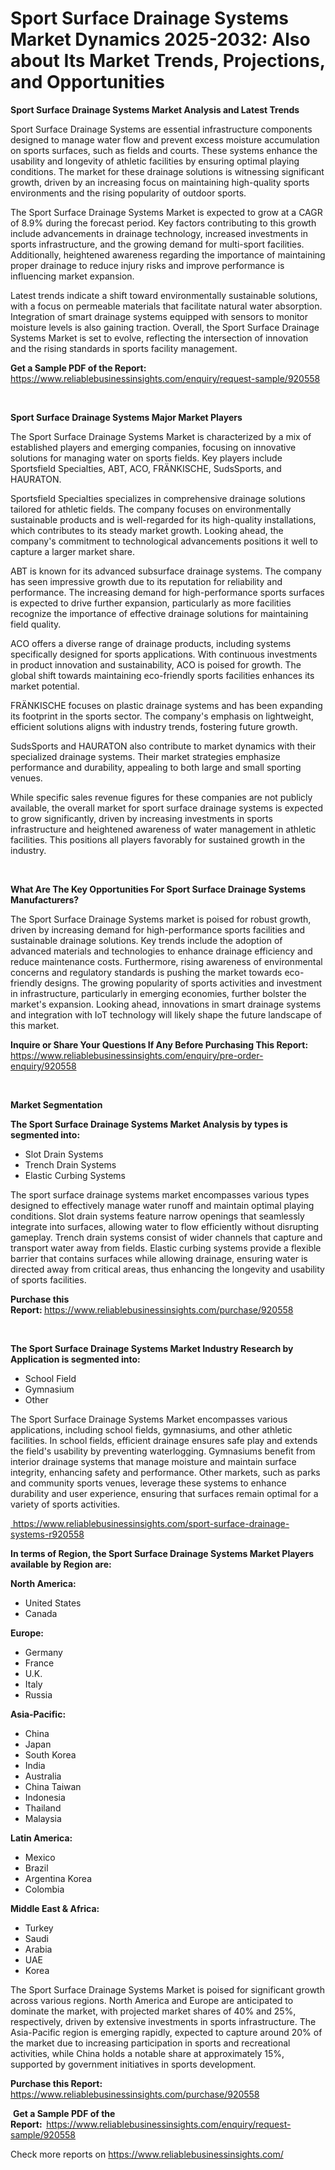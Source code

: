 <p><h1>Sport Surface Drainage Systems Market Dynamics 2025-2032: Also about Its Market Trends, Projections, and Opportunities</h1></p><p><strong>Sport Surface Drainage Systems Market Analysis and Latest Trends</strong></p>
<p><p>Sport Surface Drainage Systems are essential infrastructure components designed to manage water flow and prevent excess moisture accumulation on sports surfaces, such as fields and courts. These systems enhance the usability and longevity of athletic facilities by ensuring optimal playing conditions. The market for these drainage solutions is witnessing significant growth, driven by an increasing focus on maintaining high-quality sports environments and the rising popularity of outdoor sports.</p><p>The Sport Surface Drainage Systems Market is expected to grow at a CAGR of 8.9% during the forecast period. Key factors contributing to this growth include advancements in drainage technology, increased investments in sports infrastructure, and the growing demand for multi-sport facilities. Additionally, heightened awareness regarding the importance of maintaining proper drainage to reduce injury risks and improve performance is influencing market expansion. </p><p>Latest trends indicate a shift toward environmentally sustainable solutions, with a focus on permeable materials that facilitate natural water absorption. Integration of smart drainage systems equipped with sensors to monitor moisture levels is also gaining traction. Overall, the Sport Surface Drainage Systems Market is set to evolve, reflecting the intersection of innovation and the rising standards in sports facility management.</p></p>
<p><strong>Get a Sample PDF of the Report:&nbsp;</strong> <a href="https://www.reliablebusinessinsights.com/enquiry/request-sample/920558?utm_campaign=2983&utm_medium=2&utm_source=Github&utm_content=ia&utm_term=07032025&utm_id=sport-surface-drainage-systems">https://www.reliablebusinessinsights.com/enquiry/request-sample/920558</a></p>
<p>&nbsp;</p>
<p><strong>Sport Surface Drainage Systems Major Market Players</strong></p>
<p><p>The Sport Surface Drainage Systems Market is characterized by a mix of established players and emerging companies, focusing on innovative solutions for managing water on sports fields. Key players include Sportsfield Specialties, ABT, ACO, FRÄNKISCHE, SudsSports, and HAURATON.</p><p>Sportsfield Specialties specializes in comprehensive drainage solutions tailored for athletic fields. The company focuses on environmentally sustainable products and is well-regarded for its high-quality installations, which contributes to its steady market growth. Looking ahead, the company's commitment to technological advancements positions it well to capture a larger market share.</p><p>ABT is known for its advanced subsurface drainage systems. The company has seen impressive growth due to its reputation for reliability and performance. The increasing demand for high-performance sports surfaces is expected to drive further expansion, particularly as more facilities recognize the importance of effective drainage solutions for maintaining field quality.</p><p>ACO offers a diverse range of drainage products, including systems specifically designed for sports applications. With continuous investments in product innovation and sustainability, ACO is poised for growth. The global shift towards maintaining eco-friendly sports facilities enhances its market potential.</p><p>FRÄNKISCHE focuses on plastic drainage systems and has been expanding its footprint in the sports sector. The company's emphasis on lightweight, efficient solutions aligns with industry trends, fostering future growth.</p><p>SudsSports and HAURATON also contribute to market dynamics with their specialized drainage systems. Their market strategies emphasize performance and durability, appealing to both large and small sporting venues.</p><p>While specific sales revenue figures for these companies are not publicly available, the overall market for sport surface drainage systems is expected to grow significantly, driven by increasing investments in sports infrastructure and heightened awareness of water management in athletic facilities. This positions all players favorably for sustained growth in the industry.</p></p>
<p>&nbsp;</p>
<p><strong>What Are The Key Opportunities For Sport Surface Drainage Systems Manufacturers?</strong></p>
<p><p>The Sport Surface Drainage Systems market is poised for robust growth, driven by increasing demand for high-performance sports facilities and sustainable drainage solutions. Key trends include the adoption of advanced materials and technologies to enhance drainage efficiency and reduce maintenance costs. Furthermore, rising awareness of environmental concerns and regulatory standards is pushing the market towards eco-friendly designs. The growing popularity of sports activities and investment in infrastructure, particularly in emerging economies, further bolster the market's expansion. Looking ahead, innovations in smart drainage systems and integration with IoT technology will likely shape the future landscape of this market.</p></p>
<p><strong>Inquire or Share Your Questions If Any Before Purchasing This Report:</strong> <a href="https://www.reliablebusinessinsights.com/enquiry/pre-order-enquiry/920558?utm_campaign=2983&utm_medium=2&utm_source=Github&utm_content=ia&utm_term=07032025&utm_id=sport-surface-drainage-systems">https://www.reliablebusinessinsights.com/enquiry/pre-order-enquiry/920558</a></p>
<p>&nbsp;</p>
<p><strong>Market Segmentation</strong></p>
<p><strong>The Sport Surface Drainage Systems Market Analysis by types is segmented into:</strong></p>
<p><ul><li>Slot Drain Systems</li><li>Trench Drain Systems</li><li>Elastic Curbing Systems</li></ul></p>
<p><p>The sport surface drainage systems market encompasses various types designed to effectively manage water runoff and maintain optimal playing conditions. Slot drain systems feature narrow openings that seamlessly integrate into surfaces, allowing water to flow efficiently without disrupting gameplay. Trench drain systems consist of wider channels that capture and transport water away from fields. Elastic curbing systems provide a flexible barrier that contains surfaces while allowing drainage, ensuring water is directed away from critical areas, thus enhancing the longevity and usability of sports facilities.</p></p>
<p><strong>Purchase this Report:&nbsp;</strong><a href="https://www.reliablebusinessinsights.com/purchase/920558?utm_campaign=2983&utm_medium=2&utm_source=Github&utm_content=ia&utm_term=07032025&utm_id=sport-surface-drainage-systems">https://www.reliablebusinessinsights.com/purchase/920558</a></p>
<p>&nbsp;</p>
<p><strong>The Sport Surface Drainage Systems Market Industry Research by Application is segmented into:</strong></p>
<p><ul><li>School Field</li><li>Gymnasium</li><li>Other</li></ul></p>
<p><p>The Sport Surface Drainage Systems Market encompasses various applications, including school fields, gymnasiums, and other athletic facilities. In school fields, efficient drainage ensures safe play and extends the field's usability by preventing waterlogging. Gymnasiums benefit from interior drainage systems that manage moisture and maintain surface integrity, enhancing safety and performance. Other markets, such as parks and community sports venues, leverage these systems to enhance durability and user experience, ensuring that surfaces remain optimal for a variety of sports activities.</p></p>
<p><a href="https://www.reliablebusinessinsights.com/sport-surface-drainage-systems-r920558?utm_campaign=2983&utm_medium=2&utm_source=Github&utm_content=ia&utm_term=07032025&utm_id=sport-surface-drainage-systems">&nbsp;https://www.reliablebusinessinsights.com/sport-surface-drainage-systems-r920558</a></p>
<p><strong>In terms of Region, the Sport Surface Drainage Systems Market Players available by Region are:</strong></p>
<p>
    <p> <strong> North America: </strong>
        <ul>
            <li>United States</li>
            <li>Canada</li>
        </ul>
        </p> 
    <p> <strong> Europe: </strong>
        <ul>
            <li>Germany</li>
            <li>France</li>
            <li>U.K.</li>
            <li>Italy</li>
            <li>Russia</li>
        </ul>
        </p> 
    <p> <strong> Asia-Pacific: </strong>
        <ul>
            <li>China</li>
            <li>Japan</li>
            <li>South Korea</li>
            <li>India</li>
            <li>Australia</li>
            <li>China Taiwan</li>
            <li>Indonesia</li>
            <li>Thailand</li>
            <li>Malaysia</li>
        </ul>
        </p> 
    <p> <strong> Latin America: </strong>
        <ul>
            <li>Mexico</li>
            <li>Brazil</li>
            <li>Argentina Korea</li>
            <li>Colombia</li>
        </ul>
        </p> 
    <p> <strong> Middle East & Africa: </strong>
        <ul>
            <li>Turkey</li>
            <li>Saudi</li>
            <li>Arabia</li>
            <li>UAE</li>
            <li>Korea</li>
        </ul>
    </p>
    </p>
<p><p>The Sport Surface Drainage Systems Market is poised for significant growth across various regions. North America and Europe are anticipated to dominate the market, with projected market shares of 40% and 25%, respectively, driven by extensive investments in sports infrastructure. The Asia-Pacific region is emerging rapidly, expected to capture around 20% of the market due to increasing participation in sports and recreational activities, while China holds a notable share at approximately 15%, supported by government initiatives in sports development.</p></p>
<p><strong>Purchase this Report: </strong><a href="https://www.reliablebusinessinsights.com/purchase/920558?utm_campaign=2983&utm_medium=2&utm_source=Github&utm_content=ia&utm_term=07032025&utm_id=sport-surface-drainage-systems">https://www.reliablebusinessinsights.com/purchase/920558</a></p>
<p>&nbsp;<strong>Get a Sample PDF of the Report:&nbsp;&nbsp;</strong><a href="https://www.reliablebusinessinsights.com/enquiry/request-sample/920558?utm_campaign=2983&utm_medium=2&utm_source=Github&utm_content=ia&utm_term=07032025&utm_id=sport-surface-drainage-systems">https://www.reliablebusinessinsights.com/enquiry/request-sample/920558</a></p>
<p><strong></strong></p>
<p>Check more reports on <a href="https://www.reliablebusinessinsights.com/?utm_campaign=2983&utm_medium=2&utm_source=Github&utm_content=ia&utm_term=07032025&utm_id=sport-surface-drainage-systems">https://www.reliablebusinessinsights.com/</a></p>